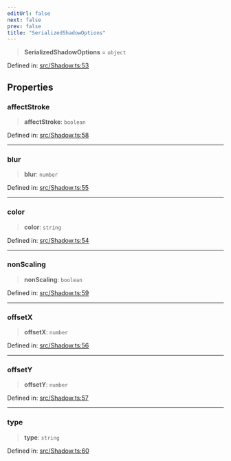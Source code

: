 ```yaml
---
editUrl: false
next: false
prev: false
title: "SerializedShadowOptions"
---
```


> **SerializedShadowOptions** = `object`

Defined in: [src/Shadow.ts:53](https://github.com/fabricjs/fabric.js/blob/e114448a1bce9b68a3e1bba337bc0c83a35c1aa5/src/Shadow.ts#L53)

## Properties

### affectStroke

> **affectStroke**: `boolean`

Defined in: [src/Shadow.ts:58](https://github.com/fabricjs/fabric.js/blob/e114448a1bce9b68a3e1bba337bc0c83a35c1aa5/src/Shadow.ts#L58)

***

### blur

> **blur**: `number`

Defined in: [src/Shadow.ts:55](https://github.com/fabricjs/fabric.js/blob/e114448a1bce9b68a3e1bba337bc0c83a35c1aa5/src/Shadow.ts#L55)

***

### color

> **color**: `string`

Defined in: [src/Shadow.ts:54](https://github.com/fabricjs/fabric.js/blob/e114448a1bce9b68a3e1bba337bc0c83a35c1aa5/src/Shadow.ts#L54)

***

### nonScaling

> **nonScaling**: `boolean`

Defined in: [src/Shadow.ts:59](https://github.com/fabricjs/fabric.js/blob/e114448a1bce9b68a3e1bba337bc0c83a35c1aa5/src/Shadow.ts#L59)

***

### offsetX

> **offsetX**: `number`

Defined in: [src/Shadow.ts:56](https://github.com/fabricjs/fabric.js/blob/e114448a1bce9b68a3e1bba337bc0c83a35c1aa5/src/Shadow.ts#L56)

***

### offsetY

> **offsetY**: `number`

Defined in: [src/Shadow.ts:57](https://github.com/fabricjs/fabric.js/blob/e114448a1bce9b68a3e1bba337bc0c83a35c1aa5/src/Shadow.ts#L57)

***

### type

> **type**: `string`

Defined in: [src/Shadow.ts:60](https://github.com/fabricjs/fabric.js/blob/e114448a1bce9b68a3e1bba337bc0c83a35c1aa5/src/Shadow.ts#L60)
